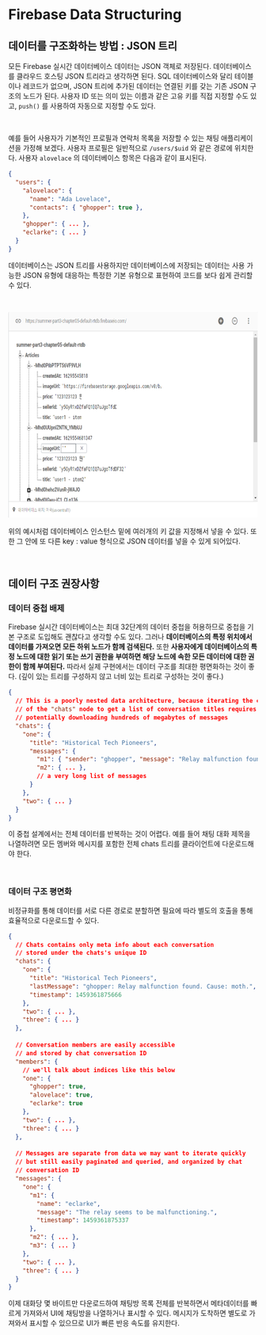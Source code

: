 # Firebase Data Structuring

## 데이터를 구조화하는 방법 : JSON 트리

모든 Firebase 실시간 데이터베이스 데이터는 JSON 객체로 저장된다. 데이터베이스를 클라우드 호스팅 JSON 트리라고 생각하면 된다. SQL 데이터베이스와 달리 테이블이나 레코드가 없으며, JSON 트리에 추가된 데이터는 연결된 키를 갖는 기존 JSON 구조의 노드가 된다. 사용자 ID 또는 의미 있는 이름과 같은 고유 키를 직접 지정할 수도 있고, `push()` 를 사용하여 자동으로 지정할 수도 있다.

<br/>

예를 들어 사용자가 기본적인 프로필과 연락처 목록을 저장할 수 있는 채팅 애플리케이션을 가정해 보겠다. 사용자 프로필은 일반적으로 `/users/$uid` 와 같은 경로에 위치한다. 사용자 `alovelace` 의 데이터베이스 항목은 다음과 같이 표시된다.

```json
{
  "users": {
    "alovelace": {
      "name": "Ada Lovelace",
      "contacts": { "ghopper": true },
    },
    "ghopper": { ... },
    "eclarke": { ... }
  }
}
```

데이터베이스는 JSON 트리를 사용하지만 데이터베이스에 저장되는 데이터는 사용 가능한 JSON 유형에 대응하는 특정한 기본 유형으로 표현하여 코드를 보다 쉽게 관리할 수 있다.

<br>

<p align="center">

<img src="https://github.com/KCSGround/TIL/blob/master/assets/firebase-example.PNG" width="700px" height="415px"/>

</p>

위의 예시처럼 데이터베이스 인스턴스 밑에 여러개의 키 값을 지정해서 넣을 수 있다. 또한 그 안에 또 다른 key : value 형식으로 JSON 데이터를 넣을 수 있게 되어있다.

<br/>

## 데이터 구조 권장사항

### 데이터 중첩 배제

Firebase 실시간 데이터베이스는 최대 32단계의 데이터 중첩을 허용하므로 중첩을 기본 구조로 도입해도 괜찮다고 생각할 수도 있다. 그러나 **데이터베이스의 특정 위치에서 데이터를 가져오면 모든 하위 노드가 함께 검색된다.** 또한 **사용자에게 데이터베이스의 특정 노드에 대한 읽기 또는 쓰기 권한을 부여하면 해당 노드에 속한 모든 데이터에 대한 권한이 함께 부여된다.** 따라서 실제 구현에서는 데이터 구조를 최대한 평면화하는 것이 좋다. (깊이 있는 트리를 구성하지 않고 너비 있는 트리로 구성하는 것이 좋다.)

```json
{
  // This is a poorly nested data architecture, because iterating the children
  // of the "chats" node to get a list of conversation titles requires
  // potentially downloading hundreds of megabytes of messages
  "chats": {
    "one": {
      "title": "Historical Tech Pioneers",
      "messages": {
        "m1": { "sender": "ghopper", "message": "Relay malfunction found. Cause: moth." },
        "m2": { ... },
        // a very long list of messages
      }
    },
    "two": { ... }
  }
}
```

이 중첩 설계에서는 전체 데이터를 반복하는 것이 어렵다. 예를 들어 채팅 대화 제목을 나열하려면 모든 멤버와 메시지를 포함한 전체 chats 트리를 클라이언트에 다운로드해야 한다.

<br/>

### 데이터 구조 평면화

비정규화를 통해 데이터를 서로 다른 경로로 분할하면 필요에 따라 별도의 호출을 통해 효율적으로 다운로드할 수 있다.

```json
{
  // Chats contains only meta info about each conversation
  // stored under the chats's unique ID
  "chats": {
    "one": {
      "title": "Historical Tech Pioneers",
      "lastMessage": "ghopper: Relay malfunction found. Cause: moth.",
      "timestamp": 1459361875666
    },
    "two": { ... },
    "three": { ... }
  },

  // Conversation members are easily accessible
  // and stored by chat conversation ID
  "members": {
    // we'll talk about indices like this below
    "one": {
      "ghopper": true,
      "alovelace": true,
      "eclarke": true
    },
    "two": { ... },
    "three": { ... }
  },

  // Messages are separate from data we may want to iterate quickly
  // but still easily paginated and queried, and organized by chat
  // conversation ID
  "messages": {
    "one": {
      "m1": {
        "name": "eclarke",
        "message": "The relay seems to be malfunctioning.",
        "timestamp": 1459361875337
      },
      "m2": { ... },
      "m3": { ... }
    },
    "two": { ... },
    "three": { ... }
  }
}
```

이제 대화당 몇 바이트만 다운로드하여 채팅방 목록 전체를 반복하면서 메타데이터를 빠르게 가져와서 UI에 채팅방을 나열하거나 표시할 수 있다. 메시지가 도착하면 별도로 가져와서 표시할 수 있으므로 UI가 빠른 반응 속도를 유지한다.
